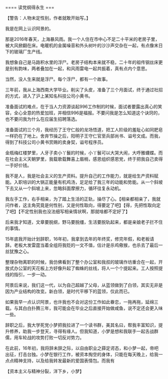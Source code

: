 


==== 读党纲得永生  ===


【警告：人物未定性别，作者就敢开始写。】

我是在网上认识阿景的。

那是2016年春天，上海暴风雨。我一个人住在市中心不足二十平米的老房子里，被大风掀翻在床。电暖机的金属噪音和外头树叶的沙沙声交杂在一起，有点像末日下的玻璃厂生产线。

我想象自己是马路积水里的浮尸。老房子结构本来就不稳，二十年的祖传钢丝床更是别有韵味，两者叠加在一起，和风雨雷电一起共振着，真有点内个意思。

当然，没人生来就是浮尸。每个浮尸，都有一个故事。

三年前，我从上海西南大学毕业。削尖了头皮，准备了三个月面试，终于通过社招的方式，进入了沪上某知名科技公司小黄书。

准备面试的难点，在于当人力资源谈起996工作制的时候，面试者要露出真心的笑容，全心全意的热爱加班，并相信996是福报。不要问我是怎么知道这个诀窍的，也不要问我为什么在应届生招聘落选。

准备面试的三个月，我经历了王守仁般的龙场悟道，把工人阶级的羞耻心如同肥皂一样扔在了地上。舍弃节操之后，阳明子王守仁官至兵部尚书、谥号文成。而我，得到了科技公司小黄书赏赐的卖身契，谥号程序员。

金瓶梅红楼梦里，人牙子卖小丫鬟的时候，小丫鬟可以大哭大闹，大呼雅蠛蝶。而在社会主义天朝梦里，我载歌载舞喜上眉梢，感恩组织感恩党，终于把我自己卖得一手好价钱。

我不是人，我是社会主义的生产资料。提升自己的工作能力，就是给生产资料赋能。入职培训的大锅正能量有机鸡汤，足足给了我三年的动能和势能。从一个斜坡下去又从一个斜坡上来，忽略斜面摩擦力，循环往复永动机。

我左手工作，右手相亲，为了踏上生活的正轨，操尽了心。【相亲都相亲了，我就问作者，这主角究竟是何性别，又是何性取向，得要定了吧】【得，先把性取向定了吧】【不定性别我也没法细写相亲情状啊，那就啥都不定好了】

后来我才知道，文章要脱纲，野马要脱缰，生活要脱轨起来，都是亲娘老子拦不住的事情。

15年底我开始计划辞职，16年初，我拿到去年的年终奖，修完年假，和老板请辞。老板大发雷霆当着全组将我贬的一文不值，估计是杀鸡儆猴，也杀去了最后一丝犹豫之心。

整理杂物离职的时候，我仿佛看到了整个办公室和我叔的玻璃作坊重合在一起，开放式办公室的天花板上方好像升起了蜘蛛的丝线，将人一个个提起来。工人按照提线的指引，一步一动。

阿景后来说，我们这一代，以为自己超越了父母，从蓝领做到了白领，其实无非是因为产业结构的改变。新白领，是时代平移下的蓝领，仅此而已。

如果我早一点认识阿景，也许我也不会对这份工作如此眷恋，一拖再拖，延绵三载。与其白白扑腾三年，我可能会在毕业之后直接开始做咸鱼，说不定还会更入味一些。

辞职之后，我大学死党小梦把我拉进了一个读书群，美其名曰，帮我丰富知识，提升修养，助我一步登天，寻得有缘人。但我知道，小梦是想和我联手一起舌战群儒，用车轮战的攻势打败一切反对势力。

在此前，16年初，我将辞未辞之际，以自由职业之薛定谔态，和小梦一起，帝吧出征，打击台独。小梦在银行工作，被资本掏空的身体，只能在每天晚上，给我一点点精神支持，以及给我转发最新的爱国表情包。而我有

【资本主义与精神分裂，洋下乡，小梦】